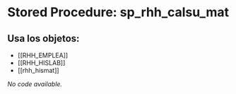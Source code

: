 # Stored Procedure: sp_rhh_calsu_mat

## Usa los objetos:
- [[RHH_EMPLEA]]
- [[RHH_HISLAB]]
- [[rhh_hismat]]

*No code available.*
